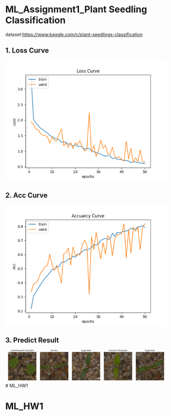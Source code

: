 # ML_Assignment1_Plant Seedling Classification
dataset:https://www.kaggle.com/c/plant-seedlings-classification
## 1. Loss Curve
![loss](PIC/Figure_1.png)

## 2. Acc Curve
![loss](PIC/Figure_2.png)

## 3. Predict Result
![loss](PIC/Figure_3.png)# ML_HW1
# ML_HW1
